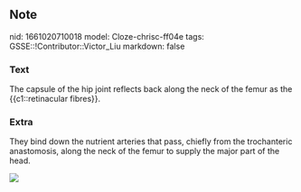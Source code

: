 ## Note
nid: 1661020710018
model: Cloze-chrisc-ff04e
tags: GSSE::!Contributor::Victor_Liu
markdown: false

### Text
The capsule of the hip joint reflects back along the neck of the femur as the {{c1::retinacular fibres}}.

### Extra
They bind down the nutrient arteries that pass, chiefly from the
trochanteric anastomosis, along the neck of the femur to supply the
major part of the head.
<div><img src="coronal_section_hip_joint.jpg"></div>
